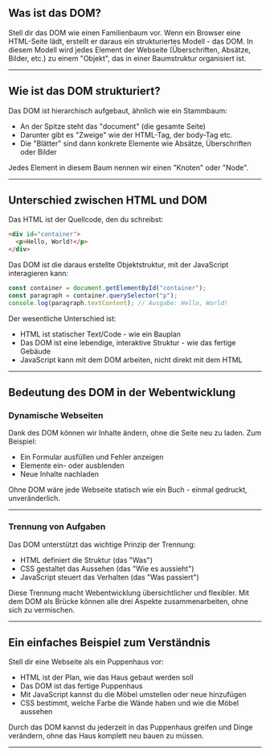 ## Was ist das DOM?

Stell dir das DOM wie einen Familienbaum vor. Wenn ein Browser eine HTML-Seite lädt, erstellt er daraus ein strukturiertes Modell - das DOM. In diesem Modell wird jedes Element der Webseite (Überschriften, Absätze, Bilder, etc.) zu einem "Objekt", das in einer Baumstruktur organisiert ist.

-----

## Wie ist das DOM strukturiert?

Das DOM ist hierarchisch aufgebaut, ähnlich wie ein Stammbaum:
- An der Spitze steht das "document" (die gesamte Seite)
- Darunter gibt es "Zweige" wie der HTML-Tag, der body-Tag etc.
- Die "Blätter" sind dann konkrete Elemente wie Absätze, Überschriften oder Bilder

Jedes Element in diesem Baum nennen wir einen "Knoten" oder "Node".

-----

## Unterschied zwischen HTML und DOM

Das HTML ist der Quellcode, den du schreibst:
```html
<div id="container">
  <p>Hello, World!</p>
</div>
```

Das DOM ist die daraus erstellte Objektstruktur, mit der JavaScript interagieren kann:
```jsx
const container = document.getElementById("container");
const paragraph = container.querySelector("p");
console.log(paragraph.textContent); // Ausgabe: Hello, World!
```

Der wesentliche Unterschied ist:
- HTML ist statischer Text/Code - wie ein Bauplan
- Das DOM ist eine lebendige, interaktive Struktur - wie das fertige Gebäude
- JavaScript kann mit dem DOM arbeiten, nicht direkt mit dem HTML

-----

## Bedeutung des DOM in der Webentwicklung

### Dynamische Webseiten

Dank des DOM können wir Inhalte ändern, ohne die Seite neu zu laden. Zum Beispiel:
- Ein Formular ausfüllen und Fehler anzeigen
- Elemente ein- oder ausblenden
- Neue Inhalte nachladen

Ohne DOM wäre jede Webseite statisch wie ein Buch - einmal gedruckt, unveränderlich.

-----

### Trennung von Aufgaben

Das DOM unterstützt das wichtige Prinzip der Trennung:
- HTML definiert die Struktur (das "Was")
- CSS gestaltet das Aussehen (das "Wie es aussieht")
- JavaScript steuert das Verhalten (das "Was passiert")

Diese Trennung macht Webentwicklung übersichtlicher und flexibler. Mit dem DOM als Brücke können alle drei Aspekte zusammenarbeiten, ohne sich zu vermischen.

-----

## Ein einfaches Beispiel zum Verständnis

Stell dir eine Webseite als ein Puppenhaus vor:
- HTML ist der Plan, wie das Haus gebaut werden soll
- Das DOM ist das fertige Puppenhaus
- Mit JavaScript kannst du die Möbel umstellen oder neue hinzufügen
- CSS bestimmt, welche Farbe die Wände haben und wie die Möbel aussehen

Durch das DOM kannst du jederzeit in das Puppenhaus greifen und Dinge verändern, ohne das Haus komplett neu bauen zu müssen.

-----